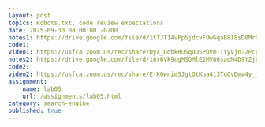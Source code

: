 ```yaml
---
layout: post
topics: Robots.txt, code review expectations
date: 2025-09-30 08:00:00 -0700
notes1: https://drive.google.com/file/d/1tTJT14vPp5jdcvFOwGqaB8I8sD0MrXOM/view?usp=sharing
code1: 
video1: https://usfca.zoom.us/rec/share/QyX_UobkRUSqODSPOVm-IYyVjn-2PcyIvVM4w9p2KW5WdAIhhfaLavDH2hWWpjNR.zQRY7WrYCXDqkkVV
notes2: https://drive.google.com/file/d/18r6Vk9cgMSOMlE2MV66saoM4D9YZj8-M/view?usp=sharing
code2: 
video2: https://usfca.zoom.us/rec/share/E-K0wnimSJgtOtKua413TuCvDmw4y_jzCPmAfsTXcCsQ3y3VYmKwTDKUjvBSw9f6.2H_COmNqBTWkQaWg
assignment:
    name: lab05
    url: /assignments/lab05.html
category: search-engine
published: true
---
```

